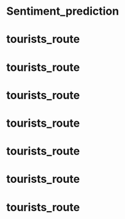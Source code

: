 # Sentiment_prediction
# tourists_route
# tourists_route
# tourists_route
# tourists_route
# tourists_route
# tourists_route
# tourists_route

